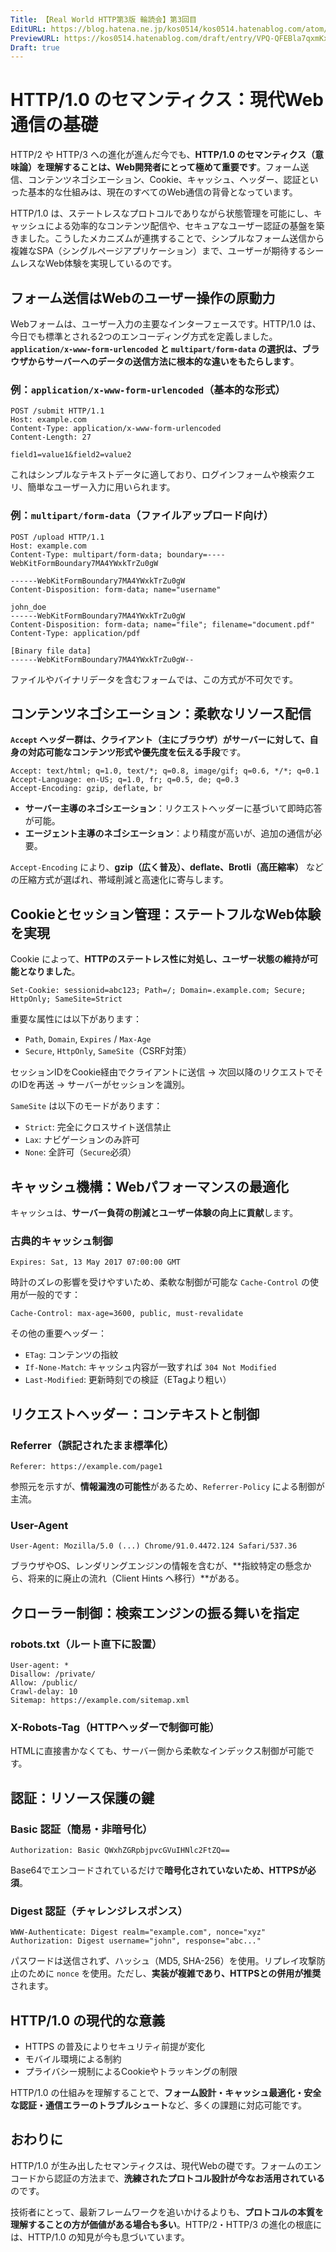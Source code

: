 ```yaml
---
Title: 【Real World HTTP第3版 輪読会】第3回目
EditURL: https://blog.hatena.ne.jp/kos0514/kos0514.hatenablog.com/atom/entry/6802418398513277794
PreviewURL: https://kos0514.hatenablog.com/draft/entry/VPQ-QFEBla7qxmKxDzIvhSHYsls
Draft: true
---
```



# HTTP/1.0 のセマンティクス：現代Web通信の基礎

HTTP/2 や HTTP/3 への進化が進んだ今でも、**HTTP/1.0 のセマンティクス（意味論）を理解することは、Web開発者にとって極めて重要です**。フォーム送信、コンテンツネゴシエーション、Cookie、キャッシュ、ヘッダー、認証といった基本的な仕組みは、現在のすべてのWeb通信の背骨となっています。

HTTP/1.0 は、ステートレスなプロトコルでありながら状態管理を可能にし、キャッシュによる効率的なコンテンツ配信や、セキュアなユーザー認証の基盤を築きました。こうしたメカニズムが連携することで、シンプルなフォーム送信から複雑なSPA（シングルページアプリケーション）まで、ユーザーが期待するシームレスなWeb体験を実現しているのです。

## フォーム送信はWebのユーザー操作の原動力

Webフォームは、ユーザー入力の主要なインターフェースです。HTTP/1.0 は、今日でも標準とされる2つのエンコーディング方式を定義しました。**`application/x-www-form-urlencoded` と `multipart/form-data` の選択は、ブラウザからサーバーへのデータの送信方法に根本的な違いをもたらします**。

### 例：`application/x-www-form-urlencoded`（基本的な形式）

```http
POST /submit HTTP/1.1
Host: example.com
Content-Type: application/x-www-form-urlencoded
Content-Length: 27

field1=value1&field2=value2
```

これはシンプルなテキストデータに適しており、ログインフォームや検索クエリ、簡単なユーザー入力に用いられます。

### 例：`multipart/form-data`（ファイルアップロード向け）

```http
POST /upload HTTP/1.1
Host: example.com
Content-Type: multipart/form-data; boundary=----WebKitFormBoundary7MA4YWxkTrZu0gW

------WebKitFormBoundary7MA4YWxkTrZu0gW
Content-Disposition: form-data; name="username"

john_doe
------WebKitFormBoundary7MA4YWxkTrZu0gW
Content-Disposition: form-data; name="file"; filename="document.pdf"
Content-Type: application/pdf

[Binary file data]
------WebKitFormBoundary7MA4YWxkTrZu0gW--
```

ファイルやバイナリデータを含むフォームでは、この方式が不可欠です。

## コンテンツネゴシエーション：柔軟なリソース配信

**`Accept` ヘッダー群は、クライアント（主にブラウザ）がサーバーに対して、自身の対応可能なコンテンツ形式や優先度を伝える手段**です。

```http
Accept: text/html; q=1.0, text/*; q=0.8, image/gif; q=0.6, */*; q=0.1
Accept-Language: en-US; q=1.0, fr; q=0.5, de; q=0.3
Accept-Encoding: gzip, deflate, br
```

- **サーバー主導のネゴシエーション**：リクエストヘッダーに基づいて即時応答が可能。
- **エージェント主導のネゴシエーション**：より精度が高いが、追加の通信が必要。

`Accept-Encoding` により、**gzip（広く普及）、deflate、Brotli（高圧縮率）** などの圧縮方式が選ばれ、帯域削減と高速化に寄与します。

## Cookieとセッション管理：ステートフルなWeb体験を実現

Cookie によって、**HTTPのステートレス性に対処し、ユーザー状態の維持が可能となりました**。

```http
Set-Cookie: sessionid=abc123; Path=/; Domain=.example.com; Secure; HttpOnly; SameSite=Strict
```

重要な属性には以下があります：

- `Path`, `Domain`, `Expires` / `Max-Age`
- `Secure`, `HttpOnly`, `SameSite`（CSRF対策）

セッションIDをCookie経由でクライアントに送信 → 次回以降のリクエストでそのIDを再送 → サーバーがセッションを識別。

`SameSite` は以下のモードがあります：

- `Strict`: 完全にクロスサイト送信禁止
- `Lax`: ナビゲーションのみ許可
- `None`: 全許可（`Secure`必須）

## キャッシュ機構：Webパフォーマンスの最適化

キャッシュは、**サーバー負荷の削減とユーザー体験の向上に貢献**します。

### 古典的キャッシュ制御

```http
Expires: Sat, 13 May 2017 07:00:00 GMT
```

時計のズレの影響を受けやすいため、柔軟な制御が可能な `Cache-Control` の使用が一般的です：

```http
Cache-Control: max-age=3600, public, must-revalidate
```

その他の重要ヘッダー：

- `ETag`: コンテンツの指紋
- `If-None-Match`: キャッシュ内容が一致すれば `304 Not Modified`
- `Last-Modified`: 更新時刻での検証（ETagより粗い）

## リクエストヘッダー：コンテキストと制御

### Referrer（誤記されたまま標準化）

```http
Referer: https://example.com/page1
```

参照元を示すが、**情報漏洩の可能性**があるため、`Referrer-Policy` による制御が主流。

### User-Agent

```http
User-Agent: Mozilla/5.0 (...) Chrome/91.0.4472.124 Safari/537.36
```

ブラウザやOS、レンダリングエンジンの情報を含むが、**指紋特定の懸念から、将来的に廃止の流れ（Client Hints へ移行）**がある。

## クローラー制御：検索エンジンの振る舞いを指定

### robots.txt（ルート直下に設置）

```
User-agent: *
Disallow: /private/
Allow: /public/
Crawl-delay: 10
Sitemap: https://example.com/sitemap.xml
```

### X-Robots-Tag（HTTPヘッダーで制御可能）

HTMLに直接書かなくても、サーバー側から柔軟なインデックス制御が可能です。

## 認証：リソース保護の鍵

### Basic 認証（簡易・非暗号化）

```http
Authorization: Basic QWxhZGRpbjpvcGVuIHNlc2FtZQ==
```

Base64でエンコードされているだけで**暗号化されていないため、HTTPSが必須**。

### Digest 認証（チャレンジレスポンス）

```http
WWW-Authenticate: Digest realm="example.com", nonce="xyz"
Authorization: Digest username="john", response="abc..."
```

パスワードは送信されず、ハッシュ（MD5, SHA-256）を使用。リプレイ攻撃防止のために `nonce` を使用。ただし、**実装が複雑であり、HTTPSとの併用が推奨**されます。

## HTTP/1.0 の現代的な意義

- HTTPS の普及によりセキュリティ前提が変化
- モバイル環境による制約
- プライバシー規制によるCookieやトラッキングの制限

HTTP/1.0 の仕組みを理解することで、**フォーム設計・キャッシュ最適化・安全な認証・通信エラーのトラブルシュート**など、多くの課題に対応可能です。

## おわりに

HTTP/1.0 が生み出したセマンティクスは、現代Webの礎です。フォームのエンコードから認証の方法まで、**洗練されたプロトコル設計が今なお活用されている**のです。

技術者にとって、最新フレームワークを追いかけるよりも、**プロトコルの本質を理解することの方が価値がある場合も多い**。HTTP/2・HTTP/3 の進化の根底には、HTTP/1.0 の知見が今も息づいています。
